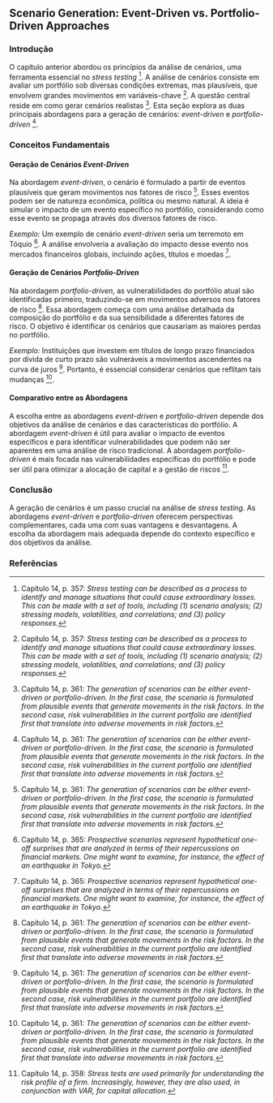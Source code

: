 ## Scenario Generation: Event-Driven vs. Portfolio-Driven Approaches

### Introdução
O capítulo anterior abordou os princípios da análise de cenários, uma ferramenta essencial no *stress testing* [^1]. A análise de cenários consiste em avaliar um portfólio sob diversas condições extremas, mas plausíveis, que envolvem grandes movimentos em variáveis-chave [^1]. A questão central reside em como gerar cenários realistas [^5]. Esta seção explora as duas principais abordagens para a geração de cenários: *event-driven* e *portfolio-driven* [^5].

### Conceitos Fundamentais

#### Geração de Cenários *Event-Driven*
Na abordagem *event-driven*, o cenário é formulado a partir de eventos plausíveis que geram movimentos nos fatores de risco [^5]. Esses eventos podem ser de natureza econômica, política ou mesmo natural. A ideia é simular o impacto de um evento específico no portfólio, considerando como esse evento se propaga através dos diversos fatores de risco.

*Exemplo:* Um exemplo de cenário *event-driven* seria um terremoto em Tóquio [^9]. A análise envolveria a avaliação do impacto desse evento nos mercados financeiros globais, incluindo ações, títulos e moedas [^9].

#### Geração de Cenários *Portfolio-Driven*
Na abordagem *portfolio-driven*, as vulnerabilidades do portfólio atual são identificadas primeiro, traduzindo-se em movimentos adversos nos fatores de risco [^5]. Essa abordagem começa com uma análise detalhada da composição do portfólio e da sua sensibilidade a diferentes fatores de risco. O objetivo é identificar os cenários que causariam as maiores perdas no portfólio.

*Exemplo:* Instituições que investem em títulos de longo prazo financiados por dívida de curto prazo são vulneráveis a movimentos ascendentes na curva de juros [^5]. Portanto, é essencial considerar cenários que reflitam tais mudanças [^5].

#### Comparativo entre as Abordagens

A escolha entre as abordagens *event-driven* e *portfolio-driven* depende dos objetivos da análise de cenários e das características do portfólio. A abordagem *event-driven* é útil para avaliar o impacto de eventos específicos e para identificar vulnerabilidades que podem não ser aparentes em uma análise de risco tradicional. A abordagem *portfolio-driven* é mais focada nas vulnerabilidades específicas do portfólio e pode ser útil para otimizar a alocação de capital e a gestão de riscos [^2].

### Conclusão
A geração de cenários é um passo crucial na análise de *stress testing*. As abordagens *event-driven* e *portfolio-driven* oferecem perspectivas complementares, cada uma com suas vantagens e desvantagens. A escolha da abordagem mais adequada depende do contexto específico e dos objetivos da análise.

### Referências
[^1]: Capítulo 14, p. 357: *Stress testing can be described as a process to identify and manage situations that could cause extraordinary losses. This can be made with a set of tools, including (1) scenario analysis; (2) stressing models, volatilities, and correlations; and (3) policy responses.*
[^2]: Capítulo 14, p. 358: *Stress tests are used primarily for understanding the risk profile of a firm. Increasingly, however, they are also used, in conjunction with VAR, for capital allocation.*
[^3]: Capítulo 14, p. 361: *Thus scenario analysis forces risk managers to consider events they otherwise might ignore.*
[^4]: Capítulo 14, p. 361: *We now consider the implementation of scenario analysis.*
[^5]: Capítulo 14, p. 361: *The generation of scenarios can be either event-driven or portfolio-driven. In the first case, the scenario is formulated from plausible events that generate movements in the risk factors. In the second case, risk vulnerabilities in the current portfolio are identified first that translate into adverse movements in risk factors.*
[^6]: Capítulo 14, p. 362: *Scenario-analysis approach.*
[^7]: Capítulo 14, p. 363: *These scenarios shock risk factors generally one at a time.*
[^8]: Capítulo 14, p. 363: *The standard portfolio analysis of risk (SPAN) system is a good example of a scenario-based method for measuring portfolio risk.*
[^9]: Capítulo 14, p. 365: *Prospective scenarios represent hypothetical one-off surprises that are analyzed in terms of their repercussions on financial markets. One might want to examine, for instance, the effect of an earthquake in Tokyo.*
[^10]: Capítulo 14, p. 366: *Let us go back to the example of a scenario analysis for a potential breakup in the exchange-rate mechanism (ERM), evaluated as of summer 1992.*
<!-- END -->